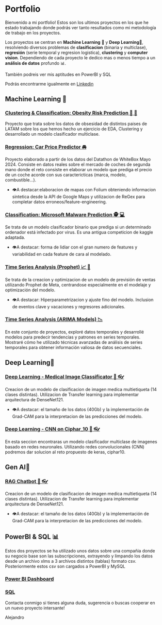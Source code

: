 # Portfolio

Bienvenido a mi portfolio! Estos son los ultimos proyectos en los que he estado trabajando donde podrás ver tanto resultados como mi metodología de trabajo en los proyectos.

Los proyectos se centran en **Machine Learning** :robot: y **Deep Learning**:brain:, resolviendo diversos problemas de **clasificacion** (binaria y multiclase), **regresión** (serie temporal y regresion logistica), **clustering** y **computer vision**. Dependiendo de cada proyecto le dedico mas o menos tiempo a un **análisis de datos** profundo 📊.

También podreis ver mis aptitudes en PowerBI y SQL

Podrás encontrarme igualmente en [Linkedin](https://www.linkedin.com/in/alejandro-sanchez-silvestre/)


## **Machine Learning** :robot:


### [Clustering & Classification: Obesity Risk Prediction :pizza: :pancakes:](Clustering_Classification_Obesity_Risk_prediction/)
Proyecto que trata sobre los datos de obsesidad de distintos paises de LATAM sobre los que hemos hecho un ejercicio de EDA, Clustering y desarrollado un modelo clasificador multiclase.

### [Regression: Car Price Predictor :oncoming_automobile:](car_price_prediction_WhiteBox_Datathon/)
Proyecto elaborado a partir de los datos del Datathon de WhiteBox Mayo 2024. Consiste en datos reales sobre el mercado de coches de segunda mano donde el reto consiste en elaborar un modelo que prediga el precio de un coche acorde con sus caractericticas (marca, modelo, combustible...). 

- :eye:A destacar:elaboracion de mapas con Folium obteniendo informacion sintetica desde la API de Google Maps y utilizacion de ReGex para completar datos erroneos/feature-engineering.

### [Classification: Microsoft Malware Prediction :detective: :computer:](machine_learning_classification/)
Se trata de un modelo clasificador binario que prediga si un determinado ordenador está infectado por virus. Es una antigua competicion de kaggle adaptada.
- :eye:A destacar: forma de lidiar con el gran numero de features y variabilidad en cada feature de cara al modelado.

### [Time Series Analysis (Prophet) :chart_with_upwards_trend: :convenience_store:](time_series_prophet_store/)
Se trata de la creacion y optimizacion de un modelo de previsión de ventas utilizando Prophet de Meta, centrandose especialmente en el modelaje y optimización del modelo.
- :eye:A destacar: Hiperparametrizacion y ajuste fino del modelo. Inclusion de eventos clave y vacaciones y regresores adicionales.

### [Time Series Analysis (ARIMA Models) 📉](time_series/)
En este conjunto de proyectos, exploré datos temporales y desarrollé modelos para predecir tendencias y patrones en series temporales. Mostraré cómo he utilizado técnicas avanzadas de análisis de series temporales para obtener información valiosa de datos secuenciales.


## **Deep Learning**:brain:

### [Deep Learning - Medical Image Classificator :brain: :eyeglasses:](Deep_learning_Medical_image_Classificator/)
Creacion de un modelo de clasificacion de imagen medica multietiqueta (14 clases distintas). Utilizacion de Transfer learning para implementar arquitectura de DenseNet121.
- :eye:A destacar: el tamaño de los datos (40Gb) y la implementación de Grad-CAM para la interpretacion de las predicciones del modelo.

### [Deep Learning - CNN on Ciphar_10 :brain: :eyeglasses:](Deep_Learning_CIPHAR10/)
En esta seccion encontraras un modelo clasificador multiclase de imagenes basado en redes neuronales. Utilizando redes convolucionales (CNN) podremos dar solucion al reto propuesto de keras, ciphar10. 


## **Gen AI**:brain:

### [RAG Chatbot :brain: :eyeglasses:](RAG_Chatbot/)
Creacion de un modelo de clasificacion de imagen medica multietiqueta (14 clases distintas). Utilizacion de Transfer learning para implementar arquitectura de DenseNet121.
- :eye:A destacar: el tamaño de los datos (40Gb) y la implementación de Grad-CAM para la interpretacion de las predicciones del modelo.



## PowerBI & SQL 📊
Estos dos proyectos se ha utilizado unos datos sobre una compañia donde su negocio base son las subscripciones, extrayendo y limpando los datos desde un archivo xlms a 3 archivos distintos (tablas) formato csv. 
Posteriormente estos csv son cargados a PowerBI y MySQL
### [Power BI Dashboard](PowerBI_dashboard/)
### [SQL](SQL/)


Contacta conmigo si tienes alguna duda, sugerencia o buscas cooperar en un nuevo proyecto intersante!

Alejandro
